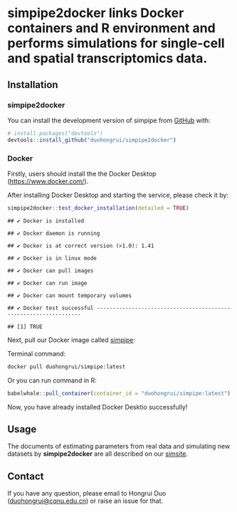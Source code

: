 
# simpipe2docker links Docker containers and R environment and performs simulations for single-cell and spatial transcriptomics data.

## Installation

### simpipe2docker

You can install the development version of simpipe from
[GitHub](https://github.com/) with:

``` r
# install.packages("devtools")
devtools::install_github("duohongrui/simpipe2docker")
```

### Docker

Firstly, users should install the the Docker Desktop
(<https://www.docker.com/>).

After installing Docker Desktop and starting the service, please check
it by:

``` r
simpipe2docker::test_docker_installation(detailed = TRUE)
```

    ## ✔ Docker is installed

    ## ✔ Docker daemon is running

    ## ✔ Docker is at correct version (>1.0): 1.41

    ## ✔ Docker is in linux mode

    ## ✔ Docker can pull images

    ## ✔ Docker can run image

    ## ✔ Docker can mount temporary volumes

    ## ✔ Docker test successful -----------------------------------------------------------------

    ## [1] TRUE

Next, pull our Docker image called
[simpipe](https://hub.docker.com/repository/docker/duohongrui/simpipe/general):

Terminal command:

``` bash
docker pull duohongrui/simpipe:latest
```

Or you can run command in R:

``` r
babelwhale::pull_container(container_id = "duohongrui/simpipe:latest")
```

Now, you have already installed Docker Desktio successfully!

## Usage

The documents of estimating parameters from real data and simulating new
datasets by **simpipe2docker** are all described on our
[simsite](http://www.ciblab.net/software/Simsite/).

## Contact

If you have any question, please email to Hongrui Duo
(<duohongrui@cqnu.edu.cn>) or raise an issue for that.
